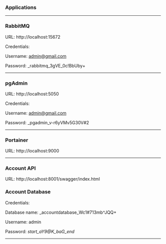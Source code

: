 ### Applications

<hr />

### RabbitMQ

URL: http://localhost:15672 

Credentials:

Username: admin@gmail.com

Password: _rabbitmq_3gVE_0c!BbUby+

<hr />

### pgAdmin

URL: http://localhost:5050 

Credentials:

Username: admin@gmail.com

Password: _pgadmin_v-r6yVMv5G30V#2

<hr />

### Portainer

URL: http://localhost:9000 

<hr />

### Account API

URL: http://localhost:8001/swagger/index.html

### Account Database

Credentials:

Database name: _accountdatabase_Wc1#713mb^JQQ+

Username: admin

Password: _start_aY9@K_baG_end_

<hr />
